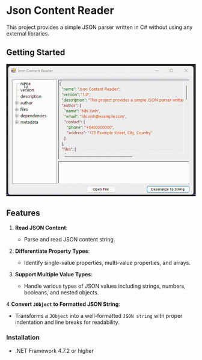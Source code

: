 # Json Content Reader

This project provides a simple JSON parser written in C# without using any external libraries.

## Getting Started
![image](https://github.com/Khanh779/JsonContent_Reader/blob/master/Screenshot/Record1.gif)

## Features
1. **Read JSON Content**: 
   - Parse and read JSON content string.

2. **Differentiate Property Types**:
   - Identify single-value properties, multi-value properties, and arrays.

3. **Support Multiple Value Types**:
   - Handle various types of JSON values including strings, numbers, booleans, and nested objects.

4 **Convert `JObject` to Formatted JSON String**:
  - Transforms a `JObject` into a well-formatted `JSON string` with proper indentation and line breaks for readability.


### Installation
- .NET Framework 4.7.2 or higher
